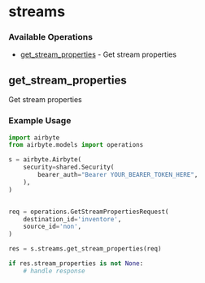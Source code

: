 # streams

### Available Operations

* [get_stream_properties](#get_stream_properties) - Get stream properties

## get_stream_properties

Get stream properties

### Example Usage

```python
import airbyte
from airbyte.models import operations

s = airbyte.Airbyte(
    security=shared.Security(
        bearer_auth="Bearer YOUR_BEARER_TOKEN_HERE",
    ),
)


req = operations.GetStreamPropertiesRequest(
    destination_id='inventore',
    source_id='non',
)

res = s.streams.get_stream_properties(req)

if res.stream_properties is not None:
    # handle response
```

